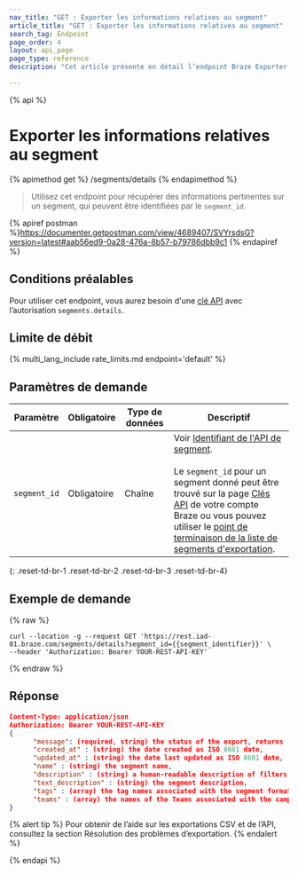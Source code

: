 ```yaml
---
nav_title: "GET : Exporter les informations relatives au segment"
article_title: "GET : Exporter les informations relatives au segment"
search_tag: Endpoint
page_order: 4
layout: api_page
page_type: reference
description: "Cet article présente en détail l’endpoint Braze Exporter les informations relatives au segment."

---
```

{% api %}
# Exporter les informations relatives au segment
{% apimethod get %}
/segments/details
{% endapimethod %}

> Utilisez cet endpoint pour récupérer des informations pertinentes sur un segment, qui peuvent être identifiées par le `segment_id`.

{% apiref postman %}https://documenter.getpostman.com/view/4689407/SVYrsdsG?version=latest#aab56ed9-0a28-476a-8b57-b79786dbb9c1 {% endapiref %}

## Conditions préalables

Pour utiliser cet endpoint, vous aurez besoin d'une [clé API]({{site.baseurl}}/api/basics#rest-api-key/) avec l’autorisation `segments.details`.

## Limite de débit

{% multi_lang_include rate_limits.md endpoint='default' %}

## Paramètres de demande

| Paramètre | Obligatoire | Type de données | Descriptif |
| ------------ | -------- | --------- | ---------------------- |
| `segment_id` | Obligatoire | Chaîne | Voir [Identifiant de l'API de segment]({{site.baseurl}}/api/identifier_types/).<br><br> Le `segment_id` pour un segment donné peut être trouvé sur la page [Clés API]({{site.baseurl}}/user_guide/administrative/app_settings/api_settings_tab/) de votre compte Braze ou vous pouvez utiliser le [point de terminaison de la liste de segments d'exportation]({{site.baseurl}}/api/endpoints/export/segments/get_segment/). |
{: .reset-td-br-1 .reset-td-br-2 .reset-td-br-3  .reset-td-br-4}

## Exemple de demande
{% raw %}
```
curl --location -g --request GET 'https://rest.iad-01.braze.com/segments/details?segment_id={{segment_identifier}}' \
--header 'Authorization: Bearer YOUR-REST-API-KEY'
```
{% endraw %}

## Réponse

```json
Content-Type: application/json
Authorization: Bearer YOUR-REST-API-KEY
{
      "message": (required, string) the status of the export, returns 'success' when completed without errors,
      "created_at" : (string) the date created as ISO 8601 date,
      "updated_at" : (string) the date last updated as ISO 8601 date,
      "name" : (string) the segment name,
      "description" : (string) a human-readable description of filters,
      "text_description" : (string) the segment description, 
      "tags" : (array) the tag names associated with the segment formatted as strings,
      "teams" : (array) the names of the Teams associated with the campaign
}
```

{% alert tip %}
Pour obtenir de l’aide sur les exportations CSV et de l’API, consultez la section Résolution des problèmes d’exportation[]({{site.baseurl}}/user_guide/data_and_analytics/export_braze_data/export_troubleshooting/).
{% endalert %}

{% endapi %}

